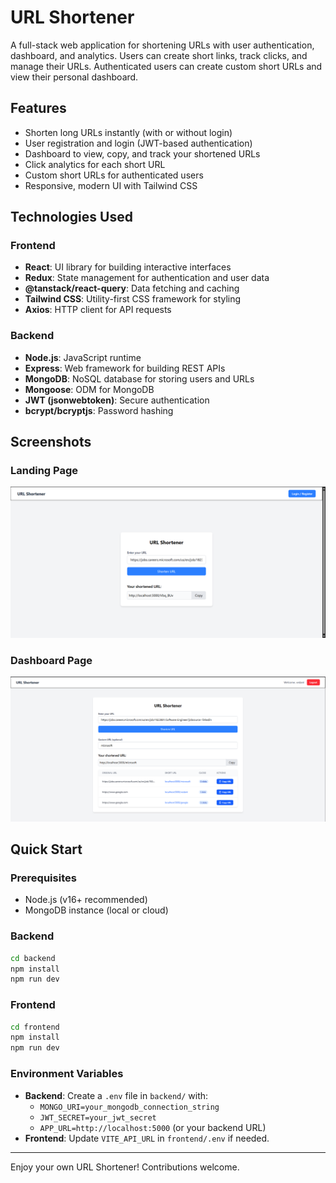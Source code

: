 # URL Shortener

A full-stack web application for shortening URLs with user authentication, dashboard, and analytics. Users can create short links, track clicks, and manage their URLs. Authenticated users can create custom short URLs and view their personal dashboard.

## Features
- Shorten long URLs instantly (with or without login)
- User registration and login (JWT-based authentication)
- Dashboard to view, copy, and track your shortened URLs
- Click analytics for each short URL
- Custom short URLs for authenticated users
- Responsive, modern UI with Tailwind CSS

## Technologies Used

### Frontend
- **React**: UI library for building interactive interfaces
- **Redux**: State management for authentication and user data
- **@tanstack/react-query**: Data fetching and caching
- **Tailwind CSS**: Utility-first CSS framework for styling
- **Axios**: HTTP client for API requests

### Backend
- **Node.js**: JavaScript runtime
- **Express**: Web framework for building REST APIs
- **MongoDB**: NoSQL database for storing users and URLs
- **Mongoose**: ODM for MongoDB
- **JWT (jsonwebtoken)**: Secure authentication
- **bcrypt/bcryptjs**: Password hashing

## Screenshots

### Landing Page
![Landing Page](snaps/urlshortner_landing.png)

### Dashboard Page
![Dashboard Page](snaps/urlshortner_dashboard.png)

## Quick Start

### Prerequisites
- Node.js (v16+ recommended)
- MongoDB instance (local or cloud)

### Backend
```bash
cd backend
npm install
npm run dev
```

### Frontend
```bash
cd frontend
npm install
npm run dev
```

### Environment Variables
- **Backend**: Create a `.env` file in `backend/` with:
  - `MONGO_URI=your_mongodb_connection_string`
  - `JWT_SECRET=your_jwt_secret`
  - `APP_URL=http://localhost:5000` (or your backend URL)
- **Frontend**: Update `VITE_API_URL` in `frontend/.env` if needed.

---

Enjoy your own URL Shortener! Contributions welcome. 